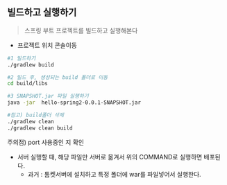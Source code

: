 ##  빌드하고 실행하기

>  스프링 부트 프로젝트를 빌드하고 실행해본다

- 프로젝트 위치 콘솔이동

```bash
#1 빌드하기
./gradlew build

#2 빌드 후, 생성되는 build 폴더로 이동
cd build/libs

#3 SNAPSHOT.jar 파일 실행하기
java -jar  hello-spring2-0.0.1-SNAPSHOT.jar

#참고) build폴더 삭제
./gradlew clean
./gradlew clean build
```

주의점) port 사용중인 지 확인

- 서버 실행할 때, 해당 파일만 서버로 옮겨서 위의 COMMAND로 실행하면 배포된다.
  - 과거 : 톰켓서버에 설치하고 특정 폴더에 war를 파일넣어서 실행한다.

